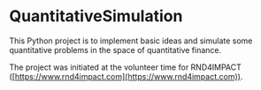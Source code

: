 # QuantitativeSimulation

This Python project is to implement basic ideas and simulate some quantitative problems in the space of quantitative finance.

The project was initiated at the volunteer time for RND4IMPACT ([https://www.rnd4impact.com](https://www.rnd4impact.com)).
